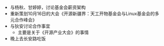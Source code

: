 - 与杨秋、甘婷婷，讨论基金会薪资架构
- 重新策划10月16日的大会《开源新疆界：天工开物基金会与Linux基金会的多元合作峰会》
- 与狄安讨论合作事宜
	- 主要是关于《开源产业大会》的事情
- 晚上去长安路吃饭